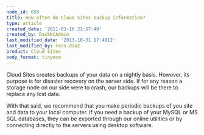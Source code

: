 ```yaml
---
node_id: 658
title: How often do Cloud Sites backup information?
type: article
created_date: '2011-03-16 21:57:40'
created_by: RackKCAdmin
last_modified_date: '2013-10-31 17:4812'
last_modified_by: ross.diaz
product: Cloud Sites
body_format: tinymce
---
```


Cloud Sites creates backups of your data on a nightly basis. However,
its purpose is for disaster recovery on the server side. If for any
reason a storage node on our side were to crash, our backups will be
there to replace any lost data.<br>
  

With that said, we recommend that you make periodic backups of you site
and data to your local computer. If you need a backup of your MySQL or
MS SQL databases, they can be exported through our online utilities or
by connecting directly to the servers using desktop software.

